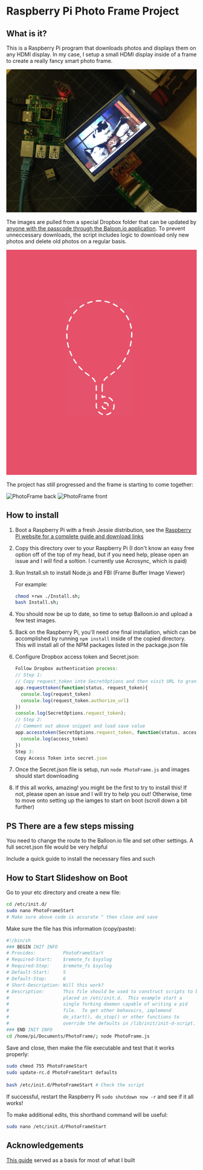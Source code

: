 
# Raspberry Pi Photo Frame Project

## What is it?

This is a Raspberry Pi program that downloads photos and displays them on any HDMI display. In my case, I setup a small HDMI display inside of a frame to create a really fancy smart photo frame.

![Fancy PhotoFrame](README/in_progress.jpg)

The images are pulled from a special Dropbox folder that can be updated by [anyone with the passcode through the Baloon.io application](https://balloon.io/). To prevent unneccessary downloads, the script includes logic to download only new photos and delete old photos on a regular basis.

![Balloon.io](README/balloon.png)

The project has still progressed and the frame is starting to come together:

![PhotoFrame back](README/back_view.jpg)
![PhotoFrame front](README/fron_view.jpg)

## How to install

1. Boot a Raspberry Pi with a fresh Jessie distribution, see the [Raspberry Pi website for a complete guide and download links]()
2. Copy this directory over to your Raspberry Pi (I don't know an easy free option off of the top of my head, but if you need help, please open an issue and I will find a soltion. I currently use Acrosync, which is paid)
3. Run Install.sh to install Node.js and FBI (Frame Buffer Image Viewer)

	For example:
	
	```bash
	chmod +rwx ./Install.sh;
	bash Install.sh;
	```
4. You should now be up to date, so time to setup Balloon.io and upload a few test images.
5. Back on the Raspberry Pi, you'll need one final installation, which can be accomplished by running ```npm install``` inside of the copied directory. This will install all of the NPM packages listed in the package.json file
6. Configure Dropbox access token and Secret.json:
	
	```js
	Follow Dropbox authentication process:
	// Step 1:
	// Copy request_token into SecretOptions and then visit URL to grant approval
	app.requesttoken(function(status, request_token){
	  console.log(request_token)
	  console.log(request_token.authorize_url)
	})
	console.log(SecretOptions.request_token);
	// Step 2:
	// Comment out above snippet and load save value
	app.accesstoken(SecretOptions.request_token, function(status, access_token){
	  console.log(access_token)
	})
	Step 3:
	Copy Access Token into secret.json
	```
7. Once the Secret.json file is setup, run ```node PhotoFrame.js``` and images should start downloading
8. If this all works, amazing! you might be the first to try to install this! If not, please open an issue and I will try to help you out! Otherwise, time to move onto setting up the iamges to start on boot (scroll down a bit further)

## PS There are a few steps missing

You need to change the route to the Balloon.io file and set other settings. A full secret.json file would be very helpful

Include a quick guide to install the necessary files and such


## How to Start Slideshow on Boot

Go to your etc directory and create a new file:

```bash
cd /etc/init.d/
sudo nano PhotoFrameStart
# Make sure above code is accurate ^ then close and save
```

Make sure the file has this information (copy/paste):

```bash
#!/bin/sh
### BEGIN INIT INFO
# Provides:          PhotoFrameStart
# Required-Start:    $remote_fs $syslog
# Required-Stop:     $remote_fs $syslog
# Default-Start:     5
# Default-Stop:      6
# Short-Description: Will this work?
# Description:       This file should be used to construct scripts to be
#                    placed in /etc/init.d.  This example start a
#                    single forking daemon capable of writing a pid
#                    file.  To get other behavoirs, implemend
#                    do_start(), do_stop() or other functions to
#                    override the defaults in /lib/init/init-d-script.
### END INIT INFO
cd /home/pi/Documents/PhotoFrame/; node PhotoFrame.js
```

Save and close, then make the file executable and test that it works properly:

```bash
sudo chmod 755 PhotoFrameStart
sudo update-rc.d PhotoFrameStart defaults

bash /etc/init.d/PhotoFrameStart # Check the script
```

If successful, restart the Raspberry Pi ```sudo shutdown now -r``` and see if it all works!


To make additional edits, this shorthand command will be useful:

```bash
sudo nano /etc/init.d/PhotoFrameStart
```


## Acknowledgements

[This guide](http://www.ofbrooklyn.com/2014/01/2/building-photo-frame-raspberry-pi-motion-detector/) served as a basis for most of what I built
